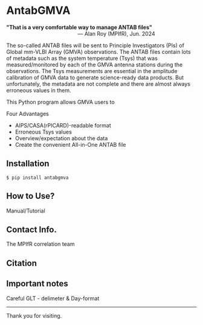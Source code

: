 # AntabGMVA

<b>"That is a very comfortable way to manage ANTAB files"</b><br>
&ensp;&ensp;&ensp;&ensp;&ensp;&ensp;&ensp;&ensp;&ensp;&ensp;&ensp;&ensp;&ensp;&ensp;&ensp;&ensp;&ensp;&ensp;&ensp;&ensp;&ensp;&ensp;&ensp;&ensp;&ensp;&ensp;&ensp;&mdash; Alan Roy (MPIfR), Jun. 2024

The so-called ANTAB files will be sent to Principle Investigators (PIs) of Global mm-VLBI Array (GMVA) observations. The ANTAB files contain lots of metadata such as the system temperature (Tsys) that was measured/monitored by each of the GMVA antenna stations during the observations. The Tsys measurements are essential in the amplitude calibration of GMVA data to generate science-ready data products. But unfortunately, the metadata are not complete and there are almost always erroneous values in them.

This Python program allows GMVA users to 

Four Advantages
* AIPS/CASA(rPICARD)-readable format
* Erroneous Tsys values
* Overview/expectation about the data
* Create the convenient All-in-One ANTAB file


## Installation

```
$ pip install antabgmva
```



## How to Use?
Manual/Tutorial



## Contact Info.

The MPIfR correlation team


## Citation




## Important notes

Careful GLT - delimeter & Day-format



---

Thank you for visiting.
